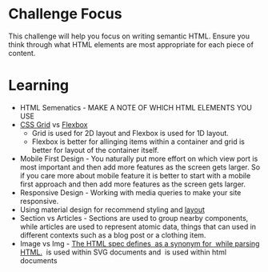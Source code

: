 # Challenge Focus

This challenge will help you focus on writing semantic HTML. Ensure you think through what HTML elements are most appropriate for each piece of content.

# Learning

- HTML Semenatics - MAKE A NOTE OF WHICH HTML ELEMENTS YOU USE
- [CSS Grid](https://css-tricks.com/snippets/css/complete-guide-grid/) vs [Flexbox](https://css-tricks.com/snippets/css/a-guide-to-flexbox/)
  - Grid is used for 2D layout and Flexbox is used for 1D layout.
  - Flexbox is better for allinging items within a container and grid is better for layout of the container itself.
- Mobile First Design - You naturally put more effort on which view port is most important and then add more features as the screen gets larger. So if you care more about mobile feature it is better to start with a mobile first approach and then add more features as the screen gets larger.
- Responsive Design - Working with media queries to make your site responsive.
- Using material design for recommend styling and [layout](https://m2.material.io/design/layout/understanding-layout.html#layout-anatomy)
- Section vs Articles - Sections are used to group nearby components, while articles are used to represent atomic data, things that can used in different contexts such as a blog post or a clothing item.
- Image vs Img - [The HTML spec defines <image> as a synonym for <img> while parsing HTML.](https://developer.mozilla.org/en-US/docs/Web/SVG/Element/image) <image> is used within SVG documents and <img> is used within html documents
